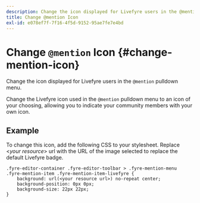 ```yaml
---
description: Change the icon displayed for Livefyre users in the @mention pulldown menu.
title: Change @mention Icon
exl-id: e078ef7f-7f16-4f5d-9152-95ae7fe7e4bd
---
```

# Change `@mention` Icon {#change-mention-icon}

Change the icon displayed for Livefyre users in the `@mention` pulldown menu.

Change the Livefyre icon used in the `@mention` pulldown menu to an icon of your choosing, allowing you to indicate your community members with your own icon.

## Example

To change this icon, add the following CSS to your stylesheet. Replace &lt;*your resource*&gt; url with the URL of the image selected to replace the default Livefyre badge.

```
.fyre-editor-container .fyre-editor-toolbar > .fyre-mention-menu .fyre-mention-item .fyre-mention-item-livefyre { 
    background: url(<your resource url>) no-repeat center; 
    background-position: 0px 0px; 
    background-size: 22px 22px; 
}
```
